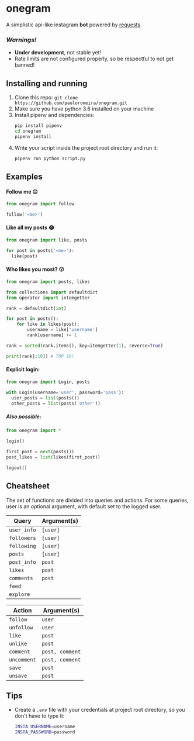 # onegram

A simplistic api-like instagram **bot** powered by [requests](https://github.com/requests/requests).

### *Warnings!*
* **Under development**, not stable yet!
* Rate limits are not configured properly, so be respectful to not get banned!

## Installing and running
1. Clone this repo: `git clone https://github.com/pauloromeira/onegram.git`
2. Make sure you have python 3.6 installed on your machine
2. Install pipenv and dependencies:
    ```sh
    pip install pipenv
    cd onegram
    pipenv install
    ```
3. Write your script inside the project root directory and run it:
    ```sh
    pipenv run python script.py
    ```

## Examples
#### Follow me :wink:
```py
from onegram import follow

follow('<me>')
```

#### Like all my posts :joy:

```py
from onegram import like, posts

for post in posts('<me>'):
  like(post)
```

#### Who likes you most? :open_mouth:
```py
from onegram import posts, likes

from collections import defaultdict
from operator import intemgetter

rank = defaultdict(int)

for post in posts():
    for like in likes(post):
        username = like['username']
        rank[username] += 1

rank = sorted(rank.items(), key=itemgetter(1), reverse=True)

print(rank[:10]) # TOP 10!
```

#### Explicit login:
```py
from onegram import Login, posts

with Login(username='user', password='pass'):
  user_posts = list(posts())
  other_posts = list(posts('other'))
```

##### Also possible:
```py
from onegram import *

login()

first_post = next(posts())
post_likes = list(likes(first_post))

logout()
```

## Cheatsheet
The set of functions are divided into queries and actions. For some queries,
user is an optional argument, with default set to the logged user.

|Query|Argument(s)|
|-|-|
|`user_info`|`[user]`|
|`followers`|`[user]`|
|`following`|`[user]`|
|`posts`|`[user]`|
|`post_info`|`post`|
|`likes`|`post`|
|`comments`|`post`|
|`feed`||
|`explore`||

|Action|Argument(s)|
|-|-|
|`follow`|`user`|
|`unfollow`|`user`|
|`like`|`post`|
|`unlike`|`post`|
|`comment`|`post, comment`|
|`uncomment`|`post, comment`|
|`save`|`post`|
|`unsave`|`post`|

## Tips
  * Create a `.env` file with your credentials at project root directory,
  so you don't have to type it:
    ```sh
    INSTA_USERNAME=username
    INSTA_PASSWORD=password
    ```

